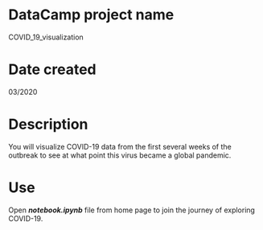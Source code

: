 # DataCamp project name
  COVID_19_visualization

# Date created
  03/2020

# Description
  You will visualize COVID-19 data from the first several weeks of the outbreak to see at what point this virus became a global pandemic.
 
# Use
  Open ***notebook.ipynb*** file from home page to join the journey of exploring COVID-19.
